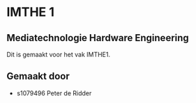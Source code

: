 IMTHE 1
=========

Mediatechnologie Hardware Engineering
----
Dit is gemaakt voor het vak IMTHE1.

Gemaakt door
-------------
* s1079496 Peter de Ridder


